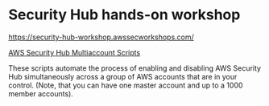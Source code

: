 # Security Hub hands-on workshop

https://security-hub-workshop.awssecworkshops.com/


[AWS Security Hub Multiaccount Scripts](https://github.com/awslabs/aws-securityhub-multiaccount-scripts)

These scripts automate the process of enabling and disabling AWS Security Hub simultaneously across a group of AWS accounts that are in your control. (Note, that you can have one master account and up to a 1000 member accounts).